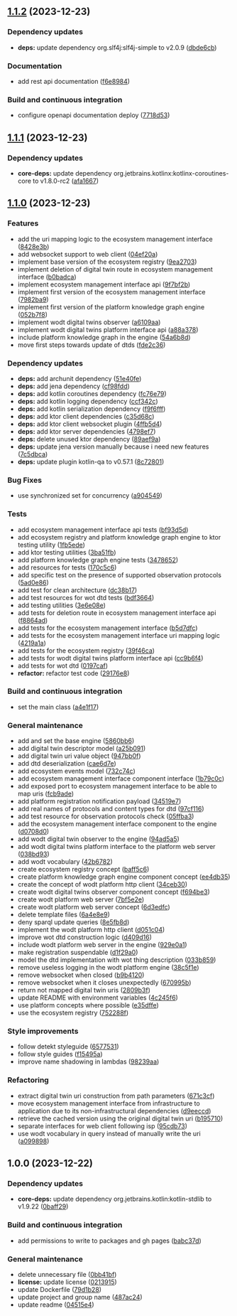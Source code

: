 ## [1.1.2](https://github.com/WebBased-WoDT/wodt-dts-platform/compare/1.1.1...1.1.2) (2023-12-23)


### Dependency updates

* **deps:** update dependency org.slf4j:slf4j-simple to v2.0.9 ([dbde6cb](https://github.com/WebBased-WoDT/wodt-dts-platform/commit/dbde6cbcf273c3ec2ec779b61db1600183321515))


### Documentation

* add rest api documentation ([f6e8984](https://github.com/WebBased-WoDT/wodt-dts-platform/commit/f6e8984049d2890267589f7fb2126c11dfa6893b))


### Build and continuous integration

* configure openapi documentation deploy ([7718d53](https://github.com/WebBased-WoDT/wodt-dts-platform/commit/7718d53a19c1fd0d07e59b08cb04ec4e4a54a53a))

## [1.1.1](https://github.com/WebBased-WoDT/wodt-dts-platform/compare/1.1.0...1.1.1) (2023-12-23)


### Dependency updates

* **core-deps:** update dependency org.jetbrains.kotlinx:kotlinx-coroutines-core to v1.8.0-rc2 ([afa1667](https://github.com/WebBased-WoDT/wodt-dts-platform/commit/afa16678b268be3195681f56fa353eb974fe74d9))

## [1.1.0](https://github.com/WebBased-WoDT/wodt-dts-platform/compare/1.0.0...1.1.0) (2023-12-23)


### Features

* add the uri mapping logic to the ecosystem management interface ([8428e3b](https://github.com/WebBased-WoDT/wodt-dts-platform/commit/8428e3b008aca2878c08001c09375469a7047bc2))
* add websocket support to web client ([04ef20a](https://github.com/WebBased-WoDT/wodt-dts-platform/commit/04ef20a8cce63e19862d37376c5141c4a0bb00d2))
* implement base version of the ecosystem registry ([9ea2703](https://github.com/WebBased-WoDT/wodt-dts-platform/commit/9ea270381922bb0c7f1b1d184329b1176c6c3ae4))
* implement deletion of digital twin route in ecosystem management interface ([b0badca](https://github.com/WebBased-WoDT/wodt-dts-platform/commit/b0badcaa47728f607ece7b08f307ad5462c57247))
* implement ecosystem management interface api ([9f7bf2b](https://github.com/WebBased-WoDT/wodt-dts-platform/commit/9f7bf2b6aa18d6c83b13c957b5d46ff9925008e9))
* implement first version of the ecosystem management interface ([7982ba9](https://github.com/WebBased-WoDT/wodt-dts-platform/commit/7982ba97645de98c7b0d32db72e486f21f5bd103))
* implement first version of the platform knowledge graph engine ([052b7f8](https://github.com/WebBased-WoDT/wodt-dts-platform/commit/052b7f88d73e4440cb8a50de1ce3db29c2e162fd))
* implement wodt digital twins observer ([a6109aa](https://github.com/WebBased-WoDT/wodt-dts-platform/commit/a6109aa803c728882792d657bb9b4b7d890b13a1))
* implement wodt digital twins platform interface api ([a88a378](https://github.com/WebBased-WoDT/wodt-dts-platform/commit/a88a378f6abc206467663ad87e295b08c2fc2d0d))
* include platform knowledge graph in the engine ([54a6b8d](https://github.com/WebBased-WoDT/wodt-dts-platform/commit/54a6b8d371aa732aea4f78d2b1efd744a10fa2f5))
* move first steps towards update of dtds ([fde2c36](https://github.com/WebBased-WoDT/wodt-dts-platform/commit/fde2c364d05b70fd5f4dd18a15157a23696f5dab))


### Dependency updates

* **deps:** add archunit dependency ([51e40fe](https://github.com/WebBased-WoDT/wodt-dts-platform/commit/51e40fe079c32739bce98d27cfdd2aaf25b68b71))
* **deps:** add jena dependency ([cf98fdd](https://github.com/WebBased-WoDT/wodt-dts-platform/commit/cf98fddaa247b619d8d156c489e38f211862f307))
* **deps:** add kotlin coroutines dependency ([fc76e79](https://github.com/WebBased-WoDT/wodt-dts-platform/commit/fc76e79ea5bddc135fefbb364d6ae7fcea2e2867))
* **deps:** add kotlin logging dependency ([ccf342c](https://github.com/WebBased-WoDT/wodt-dts-platform/commit/ccf342ca439b13897263d62a8522b852d437f681))
* **deps:** add kotlin serialization dependency ([f9f6fff](https://github.com/WebBased-WoDT/wodt-dts-platform/commit/f9f6fff9f47d4cbc4e6886fa2742b863e1916d59))
* **deps:** add ktor client dependencies ([c35d68c](https://github.com/WebBased-WoDT/wodt-dts-platform/commit/c35d68c71ff98d5e3f92782e984e0e2413ae7c09))
* **deps:** add ktor client websocket plugin ([4ffb5d4](https://github.com/WebBased-WoDT/wodt-dts-platform/commit/4ffb5d4dd1cacc3c56ac0331835173cba1fb00a5))
* **deps:** add ktor server dependencies ([4798ef7](https://github.com/WebBased-WoDT/wodt-dts-platform/commit/4798ef719272b74dd7bec49cb93cf4cf4cd9e04b))
* **deps:** delete unused ktor dependency ([89aef9a](https://github.com/WebBased-WoDT/wodt-dts-platform/commit/89aef9acc37627df4ac16cc11bfed215555903d7))
* **deps:** update jena version manually because i need new features ([7c5dbca](https://github.com/WebBased-WoDT/wodt-dts-platform/commit/7c5dbca99956c0310e1b493abe081af5a1eaa26a))
* **deps:** update plugin kotlin-qa to v0.57.1 ([8c72801](https://github.com/WebBased-WoDT/wodt-dts-platform/commit/8c72801b25cbeb354b02062773d50c87e4421287))


### Bug Fixes

* use synchronized set for concurrency ([a904549](https://github.com/WebBased-WoDT/wodt-dts-platform/commit/a90454969a4204adbba1a1da7bc4dd18870208b5))


### Tests

* add ecosystem management interface api tests ([bf93d5d](https://github.com/WebBased-WoDT/wodt-dts-platform/commit/bf93d5dcf169710c2e8432936c2792bd46e89ffa))
* add ecosystem registry and platform knowledge graph engine to ktor testing utility ([1fb5ede](https://github.com/WebBased-WoDT/wodt-dts-platform/commit/1fb5edecb50e871090ece2362a2ea4ebee672cd4))
* add ktor testing utilities ([3ba51fb](https://github.com/WebBased-WoDT/wodt-dts-platform/commit/3ba51fb87391cda340bc351f9d25ed8943d4e92a))
* add platform knowledge graph engine tests ([3478652](https://github.com/WebBased-WoDT/wodt-dts-platform/commit/34786522e430c72a9e9a90a71fdbdad4c3bed459))
* add resources for tests ([170c5c6](https://github.com/WebBased-WoDT/wodt-dts-platform/commit/170c5c6b643883142f9c1bc623be7a46d2d8da5c))
* add specific test on the presence of supported observation protocols ([5ad0e86](https://github.com/WebBased-WoDT/wodt-dts-platform/commit/5ad0e864005ceb75be2fbf09d44c0050a6492f69))
* add test for clean architecture ([dc38b17](https://github.com/WebBased-WoDT/wodt-dts-platform/commit/dc38b17a9ab2afe9c1ea7f469954bc6f3e4e3db1))
* add test resources for wot dtd tests ([bdf3664](https://github.com/WebBased-WoDT/wodt-dts-platform/commit/bdf3664cabf9d7149a597147ef2262ad6f90c613))
* add testing utilities ([3e6e08e](https://github.com/WebBased-WoDT/wodt-dts-platform/commit/3e6e08e3c135130aececf21cf0a79fddd6d330e7))
* add tests for deletion route in ecosystem management interface api ([f8864ad](https://github.com/WebBased-WoDT/wodt-dts-platform/commit/f8864ad32a0741026d673dae12eaff56cfef603a))
* add tests for the ecosystem management interface ([b5d7dfc](https://github.com/WebBased-WoDT/wodt-dts-platform/commit/b5d7dfcf98035bc6a78cf25b592a219316801d6b))
* add tests for the ecosystem management interface uri mapping logic ([4219a1a](https://github.com/WebBased-WoDT/wodt-dts-platform/commit/4219a1a3044f21ddb31a98eb51ad2470970e3dab))
* add tests for the ecosystem registry ([39f46ca](https://github.com/WebBased-WoDT/wodt-dts-platform/commit/39f46cacc42cc77bffea51991f0f6ff6e0cd4319))
* add tests for wodt digital twins platform interface api ([cc9b6f4](https://github.com/WebBased-WoDT/wodt-dts-platform/commit/cc9b6f45e42cdf03e0742cad06793ee0d4fbc6b3))
* add tests for wot dtd ([0197caf](https://github.com/WebBased-WoDT/wodt-dts-platform/commit/0197cafab453d724a3a13f4abb0efedb9cf59575))
* **refactor:** refactor test code ([29176e8](https://github.com/WebBased-WoDT/wodt-dts-platform/commit/29176e8c4b33a3f7f7caa2c2587284c51990901f))


### Build and continuous integration

* set the main class ([a4e1f17](https://github.com/WebBased-WoDT/wodt-dts-platform/commit/a4e1f17afdae60186add8c898ede2f2602b56d2a))


### General maintenance

* add and set the base engine ([5860bb6](https://github.com/WebBased-WoDT/wodt-dts-platform/commit/5860bb6bb2b4ef9adc0fe76a4f272308e8645a3e))
* add digital twin descriptor model ([a25b091](https://github.com/WebBased-WoDT/wodt-dts-platform/commit/a25b09110c43365335462bfbbff50b68b8c6c3b7))
* add digital twin uri value object ([947bb0f](https://github.com/WebBased-WoDT/wodt-dts-platform/commit/947bb0f692c490889a3a008fe15f6c35c0fe55b3))
* add dtd deserialization ([cae6d7e](https://github.com/WebBased-WoDT/wodt-dts-platform/commit/cae6d7ee1cdac10c31f9b89c466e7f91c1f03491))
* add ecosystem events model ([732c74c](https://github.com/WebBased-WoDT/wodt-dts-platform/commit/732c74c600d563ae15a7ce0bfcf69ceb6fcf22dd))
* add ecosystem management interface component interface ([1b79c0c](https://github.com/WebBased-WoDT/wodt-dts-platform/commit/1b79c0c9e2188f0371dfca032f44f633dc3ebde5))
* add exposed port to ecosystem management interface to be able to map uris ([fcb9ade](https://github.com/WebBased-WoDT/wodt-dts-platform/commit/fcb9adecd9b893ce7aa19978b1c0f544f8c4bf02))
* add platform registration notification payload ([34519e7](https://github.com/WebBased-WoDT/wodt-dts-platform/commit/34519e77c7cea11bf29c8457d10b1ed3b3045cf3))
* add real names of protocols and content types for dtd ([97cf116](https://github.com/WebBased-WoDT/wodt-dts-platform/commit/97cf116a6cb736ba25bdeb4c2f876c05d92e37ef))
* add test resource for observation protocols check ([05ffba3](https://github.com/WebBased-WoDT/wodt-dts-platform/commit/05ffba389b426b28c32c8b65afc2aea117db3725))
* add the ecosystem management interface component to the engine ([d0708d0](https://github.com/WebBased-WoDT/wodt-dts-platform/commit/d0708d09f15f733b0db8f9cc82f7909547a92ee5))
* add wodt digital twin observer to the engine ([94ad5a5](https://github.com/WebBased-WoDT/wodt-dts-platform/commit/94ad5a566c2e9dc725424ec9a87d8d2d48976a4c))
* add wodt digital twins platform interface to the platform web server ([038bd93](https://github.com/WebBased-WoDT/wodt-dts-platform/commit/038bd93de5bbfb977a8406950f814602ae15212e))
* add wodt vocabulary ([42b6782](https://github.com/WebBased-WoDT/wodt-dts-platform/commit/42b6782d720335aef4df935ad4fdbd26f5585d7e))
* create ecosystem registry concept ([baff5c6](https://github.com/WebBased-WoDT/wodt-dts-platform/commit/baff5c6082eb01c1726629db94418458cbc9b9cc))
* create platform knowledge graph engine component concept ([ee4db35](https://github.com/WebBased-WoDT/wodt-dts-platform/commit/ee4db3519ea6500f3b0f97bf6155afea5aecc7c6))
* create the concept of wodt platform http client ([34ceb30](https://github.com/WebBased-WoDT/wodt-dts-platform/commit/34ceb3015662395b664672a57c926356b40394af))
* create wodt digital twins observer component concept ([f694be3](https://github.com/WebBased-WoDT/wodt-dts-platform/commit/f694be34253b5f937174c7220e614cac33ea01c6))
* create wodt platform web server ([7bf5e2e](https://github.com/WebBased-WoDT/wodt-dts-platform/commit/7bf5e2e152c743c0d4a7987b0d55575cca0f6bcb))
* create wodt platform web server concept ([6d3edfc](https://github.com/WebBased-WoDT/wodt-dts-platform/commit/6d3edfc2edb671180bea136148d8c3c834ffcec0))
* delete template files ([6a4e8e9](https://github.com/WebBased-WoDT/wodt-dts-platform/commit/6a4e8e9d85f2c699da3319e041627f4028e4e9c7))
* deny sparql update queries ([8e5fb8d](https://github.com/WebBased-WoDT/wodt-dts-platform/commit/8e5fb8d16294964253a3e17cc8e7ff375579da05))
* implement the wodt platform http client ([d051c04](https://github.com/WebBased-WoDT/wodt-dts-platform/commit/d051c04775972508a051153da3043391ec587869))
* improve wot dtd construction logic ([d409d16](https://github.com/WebBased-WoDT/wodt-dts-platform/commit/d409d16489028c382f8e058c67714ec271d0adbc))
* include wodt platform web server in the engine ([929e0a1](https://github.com/WebBased-WoDT/wodt-dts-platform/commit/929e0a13d9e3d53d51691dffcf039c046390eaf0))
* make registration suspendable ([d1f29a0](https://github.com/WebBased-WoDT/wodt-dts-platform/commit/d1f29a0e1bc8a99026370bf77bdcba7fc03cab2a))
* model the dtd implementation with wot thing description ([033b859](https://github.com/WebBased-WoDT/wodt-dts-platform/commit/033b8599f7c62e2ea61d823b51451234d6bf117f))
* remove useless logging in the wodt platform engine ([38c5f1e](https://github.com/WebBased-WoDT/wodt-dts-platform/commit/38c5f1eccead65b16898a5e9470c0513d094db73))
* remove websocket when closed ([b9b4120](https://github.com/WebBased-WoDT/wodt-dts-platform/commit/b9b412048a41dfb20edd551fdb06a8bc66db47f8))
* remove websocket when it closes unexpectedly ([670995b](https://github.com/WebBased-WoDT/wodt-dts-platform/commit/670995bc7882a9da7ab05fc01f14534e1a19e831))
* return not mapped digital twin uris ([2809b3f](https://github.com/WebBased-WoDT/wodt-dts-platform/commit/2809b3f6b0d235e40238fbf29589bdbcbd0096af))
* update README with environment variables ([4c245f6](https://github.com/WebBased-WoDT/wodt-dts-platform/commit/4c245f62643d413eba56f1228a139434466ce5a4))
* use platform concepts where possible ([e35dffe](https://github.com/WebBased-WoDT/wodt-dts-platform/commit/e35dffed3d36d1946a9c92bcad9cee4a680c6d8e))
* use the ecosystem registry ([752288f](https://github.com/WebBased-WoDT/wodt-dts-platform/commit/752288f7c4758ffe15f1a0aa4bf1a734dcc67bfe))


### Style improvements

* follow detekt styleguide ([6577531](https://github.com/WebBased-WoDT/wodt-dts-platform/commit/6577531aa4f56e6615259520366ece68cb7b8a3d))
* follow style guides ([f15495a](https://github.com/WebBased-WoDT/wodt-dts-platform/commit/f15495aa5d607ea7e86b9bc29d782df16e3b47c1))
* improve name shadowing in lambdas ([98239aa](https://github.com/WebBased-WoDT/wodt-dts-platform/commit/98239aab7a9d45b90d65334677daab73848e9176))


### Refactoring

* extract digital twin uri construction from path parameters ([671c3cf](https://github.com/WebBased-WoDT/wodt-dts-platform/commit/671c3cfec3ab40cb1bee474d5114603664726fc0))
* move ecosystem management interface from infrastructure to application due to its non-infrastructural dependencies ([d9eeccd](https://github.com/WebBased-WoDT/wodt-dts-platform/commit/d9eeccdbbeae9b915e630ed1d20ce0ca4af6a402))
* retrieve the cached version using the original digital twin uri ([b195710](https://github.com/WebBased-WoDT/wodt-dts-platform/commit/b195710ac36d0de21a0f35c37b7c7af195831226))
* separate interfaces for web client following isp ([95cdb73](https://github.com/WebBased-WoDT/wodt-dts-platform/commit/95cdb7326ff6af91b2154d20478003aaf60ca128))
* use wodt vocabulary in query instead of manually write the uri ([a099898](https://github.com/WebBased-WoDT/wodt-dts-platform/commit/a099898fb50a680de885ed249bc60c03b0f715b2))

## 1.0.0 (2023-12-22)


### Dependency updates

* **core-deps:** update dependency org.jetbrains.kotlin:kotlin-stdlib to v1.9.22 ([0baff29](https://github.com/WebBased-WoDT/wodt-dts-platform/commit/0baff29953458080f13e3717333e55df221a5dc0))


### Build and continuous integration

* add permissions to write to packages and gh pages ([babc37d](https://github.com/WebBased-WoDT/wodt-dts-platform/commit/babc37d1abde969d9124561fefe1241560cbfcba))


### General maintenance

* delete unnecessary file ([0bb41bf](https://github.com/WebBased-WoDT/wodt-dts-platform/commit/0bb41bf22c8165ffe9aec37e477346b4d507e096))
* **license:** update license ([0213915](https://github.com/WebBased-WoDT/wodt-dts-platform/commit/0213915029ebaafd2f7909f3a4c2216c10c6ed18))
* update Dockerfile ([79d1b28](https://github.com/WebBased-WoDT/wodt-dts-platform/commit/79d1b282d498ab8f9beced6a7866720cdef7e276))
* update project and group name ([487ac24](https://github.com/WebBased-WoDT/wodt-dts-platform/commit/487ac24e6570f9edfd29749875b7917fdf7a22f5))
* update readme ([04515e4](https://github.com/WebBased-WoDT/wodt-dts-platform/commit/04515e43be2f9ac9f4e86076dbace3dec76afa9d))
